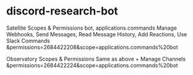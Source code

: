 # discord-research-bot

Satellite Scopes & Permissions
bot, applications.commands
Manage Webhooks, Send Messages, Read Message History, Add Reactions, Use Slack Commands
&permissions=2684422208&scope=applications.commands%20bot

Observatory Scopes & Permissions
Same as above + Manage Channels
&permissions=2684422224&scope=applications.commands%20bot
